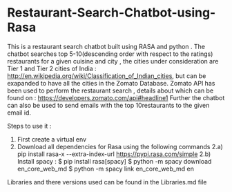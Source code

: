 # Restaurant-Search-Chatbot-using-Rasa

This is a restaurant search chatbot built using RASA and python .
The chatbot searches top 5-10(descending order with respect to the ratings) restaurants for a given cuisine and city , the cities under consideration are Tier 1 and Tier 2 cities of India : http://en.wikipedia.org/wiki/Classification_of_Indian_cities, but can be exapanded to have all the cities in the Zomato Database.
Zomato API has been used to perform the restaurant search , details about which can be found on : https://developers.zomato.com/api#headline1
Further the chatbot can also be used to send emails with the top 10restaurants to the given email id.



Steps to use it :
1) First create a virtual env 
2) Download all dependencies for Rasa using the following commands
2.a) pip install rasa-x --extra-index-url https://pypi.rasa.com/simple
2.b) Install spacy : $ pip install rasa[spacy]
$ python -m spacy download en_core_web_md
$ python -m spacy link en_core_web_md en

Libraries and there versions used can be found in the Libraries.md file
